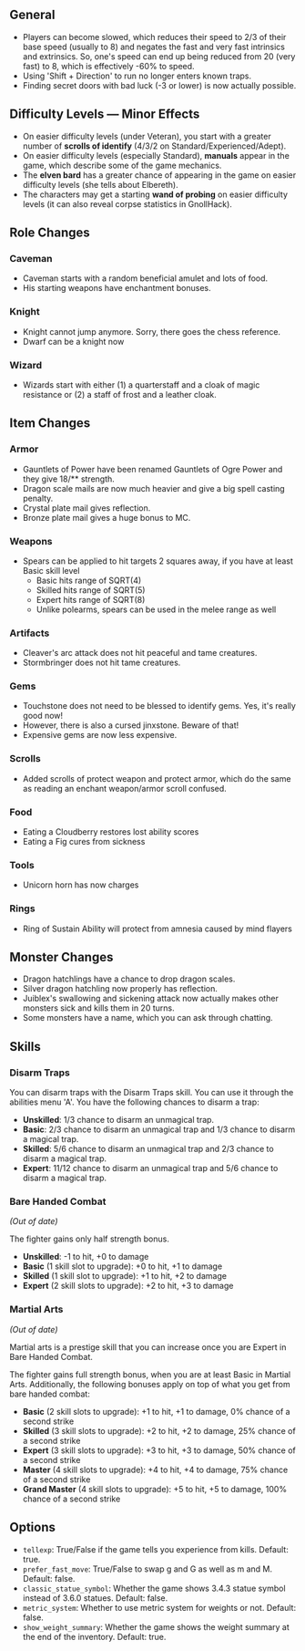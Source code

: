 ## General

* Players can become slowed, which reduces their speed to 2/3 of their base speed (usually to 8) and negates the fast and very fast intrinsics and extrinsics. So, one's speed can end up being reduced from 20 (very fast) to 8, which is effectively -60% to speed.
* Using 'Shift + Direction' to run no longer enters known traps.
* Finding secret doors with bad luck (-3 or lower) is now actually possible.

## Difficulty Levels — Minor Effects

* On easier difficulty levels (under Veteran), you start with a greater number of **scrolls of identify** (4/3/2 on Standard/Experienced/Adept). 
* On easier difficulty levels (especially Standard), **manuals** appear in the game, which describe some of the game mechanics.
* The **elven bard** has a greater chance of appearing in the game on easier difficulty levels (she tells about Elbereth).
* The characters may get a starting **wand of probing** on easier difficulty levels (it can also reveal corpse statistics in GnollHack).

## Role Changes

### Caveman

* Caveman starts with a random beneficial amulet and lots of food.
* His starting weapons have enchantment bonuses.

### Knight

* Knight cannot jump anymore. Sorry, there goes the chess reference.
* Dwarf can be a knight now

### Wizard

* Wizards start with either (1) a quarterstaff and a cloak of magic resistance or (2) a staff of frost and a leather cloak.

## Item Changes

### Armor

* Gauntlets of Power have been renamed Gauntlets of Ogre Power and they give 18/** strength.
* Dragon scale mails are now much heavier and give a big spell casting penalty.
* Crystal plate mail gives reflection.
* Bronze plate mail gives a huge bonus to MC.

### Weapons

* Spears can be applied to hit targets 2 squares away, if you have at least Basic skill level
  * Basic hits range of SQRT(4)
  * Skilled hits range of SQRT(5)
  * Expert hits range of SQRT(8)
  * Unlike polearms, spears can be used in the melee range as well

### Artifacts

* Cleaver's arc attack does not hit peaceful and tame creatures.
* Stormbringer does not hit tame creatures.

### Gems

* Touchstone does not need to be blessed to identify gems. Yes, it's really good now!
* However, there is also a cursed jinxstone. Beware of that!
* Expensive gems are now less expensive.

### Scrolls

* Added scrolls of protect weapon and protect armor, which do the same as reading an enchant weapon/armor scroll confused.

### Food

* Eating a Cloudberry restores lost ability scores
* Eating a Fig cures from sickness

### Tools

* Unicorn horn has now charges

### Rings

* Ring of Sustain Ability will protect from amnesia caused by mind flayers

## Monster Changes

* Dragon hatchlings have a chance to drop dragon scales.
* Silver dragon hatchling now properly has reflection.
* Juiblex's swallowing and sickening attack now actually makes other monsters sick and kills them in 20 turns.
* Some monsters have a name, which you can ask through chatting.

## Skills

### Disarm Traps

You can disarm traps with the Disarm Traps skill. You can use it through the abilities menu 'A'. You have the following chances to disarm a trap:
* **Unskilled**: 1/3 chance to disarm an unmagical trap.
* **Basic**: 2/3 chance to disarm an unmagical trap and 1/3 chance to disarm a magical trap.
* **Skilled**: 5/6 chance to disarm an unmagical trap and 2/3 chance to disarm a magical trap.
* **Expert**: 11/12 chance to disarm an unmagical trap and 5/6 chance to disarm a magical trap.

### Bare Handed Combat

*(Out of date)*

The fighter gains only half strength bonus.

* **Unskilled**: -1 to hit, +0 to damage
* **Basic** (1 skill slot  to upgrade): +0 to hit, +1 to damage
* **Skilled** (1 skill slot to upgrade): +1 to hit, +2 to damage
* **Expert** (2 skill slots to upgrade): +2 to hit, +3 to damage

### Martial Arts

*(Out of date)*

Martial arts is a prestige skill that you can increase once you are Expert in Bare Handed Combat.

The fighter gains full strength bonus, when you are at least Basic in Martial Arts. Additionally, the following bonuses apply on top of what you get from bare handed combat:

* **Basic** (2 skill slots to upgrade): +1 to hit, +1 to damage, 0% chance of a second strike
* **Skilled** (3 skill slots to upgrade): +2 to hit, +2 to damage, 25% chance of a second strike
* **Expert** (3 skill slots to upgrade): +3 to hit, +3 to damage, 50% chance of a second strike
* **Master** (4 skill slots to upgrade): +4 to hit, +4 to damage, 75% chance of a second strike
* **Grand Master** (4 skill slots to upgrade): +5 to hit, +5 to damage, 100% chance of a second strike

## Options

- `tellexp`: True/False if the game tells you experience from kills. Default: true.
- `prefer_fast_move`: True/False to swap g and G as well as m and M. Default: false.
- `classic_statue_symbol`: Whether the game shows 3.4.3 statue symbol instead of 3.6.0 statues. Default: false.
- `metric_system`: Whether to use metric system for weights or not. Default: false.
- `show_weight_summary`: Whether the game shows the weight summary at the end of the inventory. Default: true.